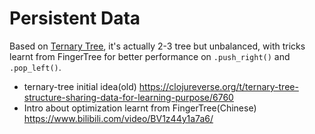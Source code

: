 
# Persistent Data

Based on [Ternary Tree](https://github.com/calcit-lang/ternary-tree.rs/), it's actually 2-3 tree but unbalanced, with tricks learnt from FingerTree for better performance on `.push_right()` and `.pop_left()`.

* ternary-tree initial idea(old) https://clojureverse.org/t/ternary-tree-structure-sharing-data-for-learning-purpose/6760
* Intro about optimization learnt from FingerTree(Chinese) https://www.bilibili.com/video/BV1z44y1a7a6/